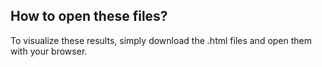## How to open these files?

To visualize these results, simply download the .html files and open them with your browser.
